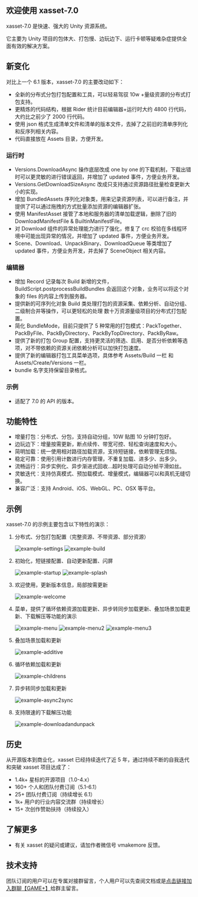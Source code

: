 ## 欢迎使用 xasset-7.0

xasset-7.0 是快速、强大的 Unity 资源系统。

它主要为 Unity 项目的包体大、打包慢、边玩边下、运行卡顿等疑难杂症提供全面有效的解决方案。

## 新变化

对比上一个 6.1 版本，xasset-7.0 的主要改动如下：

- 全新的分布式分包打包配置和工具，可以轻易驾驭 10w +量级资源的分布式打包支持。
- 更精炼的代码结构，根据 Rider 统计目前编辑器+运行时大约 4800 行代码，大约比之前少了 2000 行代码。
- 使用 json 格式生成清单文件和清单的版本文件，去掉了之前旧的清单序列化和反序列相关内容。
- 代码直接放在 Assets 目录，方便开发。

### 运行时

- Versions.DownloadAsync 操作底层改成 one by one 的下载机制，下载出错时可以更灵敏的进行错误返回，并增加了 updated 事件，方便业务开发。
- Versions.GetDownloadSizeAsync 改成只支持通过资源路径批量检查更新大小的实现。
- 增加 BundledAssets 序列化对象类，用来记录资源列表，可以进行备注，并提供了可以通过拖拽的方式批量添加资源的编辑器扩张。
- 使用 ManifestAsset 接管了本地和服务器的清单加载逻辑，删除了旧的 DownloadManifestFile & BuiltinManifestFile。
- 对 Download 组件的异常处理能力进行了强化，修复了 crc 校验在多线程环境中可能出现异常的情况，并增加了 updated 事件，方便业务开发。
- Scene、Download、UnpackBinary、DownloadQueue 等类增加了 updated 事件，方便业务开发，并去掉了 SceneObject 相关内容。

### 编辑器

- 增加 Record 记录每次 Build 新增的文件，BuildScript.postprocessBuildBundles 会返回这个对象，业务可以将这个对象的 files 的内容上传到服务器。
- 提供新的可序列化对象 Build 类处理打包的资源采集、依赖分析、自动分组、二级制合并等操作，可以更轻松的处理 数十万资源量级项目的分布式打包配置。
- 简化 BundleMode，目前只提供了 5 种常用的打包模式：PackTogether、PackByFile、PackByDirectory、PackByTopDirectory、PackByRaw。
- 提供了新的打包 Group 配置，支持更灵活的筛选、启用、是否分析依赖等选项，对不带依赖的资源关闭依赖分析可以加快打包速度。
- 提供了新的编辑器打包工具菜单选项，具体参考 Assets/Build 一栏 和 Assets/Create/Versions 一栏。
- bundle 名字支持保留目录格式。

### 示例

- 适配了 7.0 的 API 的版本。

## 功能特性

- 增量打包：分布式、分包，支持自动分组，10W 贴图 10 分钟打包好。
- 边玩边下：增量按需更新，断点续传、带宽可控、轻松查询速度和大小。
- 简明加载：统一使用相对路径加载资源，支持短链接，依赖管理无烦恼。
- 稳定可靠：使用引用计数进行内存管理，不重复加载、进多少、出多少。
- 流畅运行：异步实例化、异步渐进式回收...超时处理可自动分帧平滑如丝。
- 灵敏迭代：支持仿真模式、预加载模式、增量模式，编辑器可以和真机无缝切换。
- 兼容广泛：支持 Android、iOS、WebGL、PC、OSX 等平台。

## 示例

xasset-7.0 的示例主要包含以下特性的演示：

1. 分布式、分包打包配置（完整资源、不带资源、部分资源）

   ![example-settings](res/example-settings.png)
   ![example-build](res/example-build.png)

2. 初始化，短链接配置、自动更新配置、闪屏

   ![example-startup](res/example-startup.png) 
   ![example-splash](res/example-splash.png)

3. 欢迎使用，更新版本信息，局部按需更新

   ![example-welcome](res/example-welcome.png)
   
4. 菜单，提供了循环依赖资源加载更新、异步转同步加载更新、叠加场景加载更新、下载解压等功能的演示

   ![example-menu](res/example-menu.png)
   ![example-menu2](res/example-menu2.png)
   ![example-menu3](res/example-menu3.png)

5. 叠加场景加载和更新

   ![example-additive](res/example-additive.png)

6. 循环依赖加载和更新

   ![example-childrens](res/example-childrens.png)

7. 异步转同步加载和更新

   ![example-async2sync](res/example-async2sync.png)

8. 支持限速的下载解压功能

   ![example-downloadandunpack](res/example-downloadandunpack.png)

## 历史

从开源版本到商业化，xasset 已经持续迭代了近 5 年，通过持续不断的自我迭代和突破 xasset 项目达成了：

- 1.4k+ 星标的开源项目（1.0-4.x）
- 160+ 个人和团队付费订阅（5.1-6.1）
- 25+ 团队付费订阅（持续增长 6.1）
- 1k+ 用户的行业内容交流群（持续增长）
- 15+ 次创作赞助扶持（持续投入）

## 了解更多

- 有关 xasset 的疑问或建议，请加作者微信号 vmakemore 反馈。

## 技术支持

团队订阅的用户可以在专属对接群留言，个人用户可以先查阅文档或是[点击链接加入群聊【GAME+】](https://jq.qq.com/?_wv=1027&k=7DpHQNhb)给群主留言。
